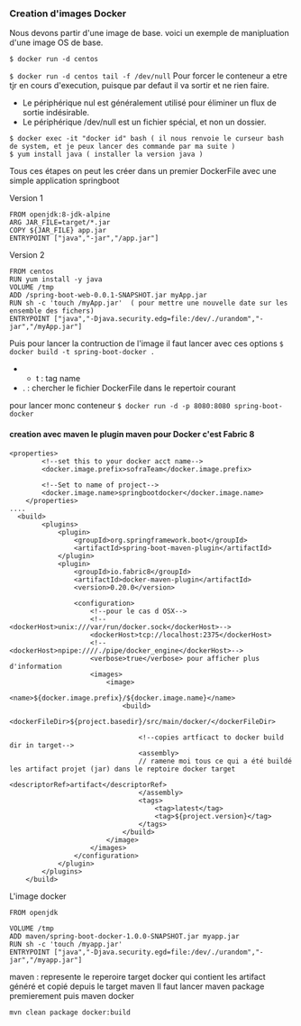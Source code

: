 ### Creation d'images Docker

Nous devons partir d'une image de base. voici un exemple de manipluation d'une image OS de base.

```$ docker run -d centos```

```$ docker run -d centos tail -f /dev/null```
Pour forcer le conteneur a etre tjr en cours d'execution, puisque par defaut il va sortir et ne rien faire.
* Le périphérique nul est généralement utilisé pour éliminer un flux de sortie indésirable.
* Le périphérique /dev/null est un fichier spécial, et non un dossier.

```
$ docker exec -it "docker id" bash ( il nous renvoie le curseur bash de system, et je peux lancer des commande par ma suite )
$ yum install java ( installer la version java )
```

Tous ces étapes on peut les créer dans un premier DockerFile avec une simple application springboot

Version 1
```
FROM openjdk:8-jdk-alpine
ARG JAR_FILE=target/*.jar
COPY ${JAR_FILE} app.jar
ENTRYPOINT ["java","-jar","/app.jar"]
```

Version 2
```
FROM centos
RUN yum install -y java
VOLUME /tmp
ADD /spring-boot-web-0.0.1-SNAPSHOT.jar myApp.jar
RUN sh -c 'touch /myApp.jar'  ( pour mettre une nouvelle date sur les ensemble des fichers)
ENTRYPOINT ["java","-Djava.security.edg=file:/dev/./urandom","-jar","/myApp.jar"]
```

Puis pour lancer la contruction de l'image il faut lancer avec ces options
```$ docker build -t spring-boot-docker .```
* - t : tag name
* . : chercher le fichier DockerFile dans le repertoir courant


pour lancer monc conteneur 
```$ docker run -d -p 8080:8080 spring-boot-docker```

#### creation avec maven le plugin maven pour Docker c'est Fabric 8


```
<properties>
        <!--set this to your docker acct name-->
        <docker.image.prefix>sofraTeam</docker.image.prefix>

        <!--Set to name of project-->
        <docker.image.name>springbootdocker</docker.image.name>
    </properties>
....
  <build>
        <plugins>
            <plugin>
                <groupId>org.springframework.boot</groupId>
                <artifactId>spring-boot-maven-plugin</artifactId>
            </plugin>
            <plugin>
                <groupId>io.fabric8</groupId>
                <artifactId>docker-maven-plugin</artifactId>
                <version>0.20.0</version>

                <configuration>
                    <!--pour le cas d OSX-->
                    <!--<dockerHost>unix:///var/run/docker.sock</dockerHost>-->
                    <dockerHost>tcp://localhost:2375</dockerHost>
                    <!--<dockerHost>npipe:////./pipe/docker_engine</dockerHost>-->
                    <verbose>true</verbose> pour afficher plus d'information
                    <images>
                        <image>
                            <name>${docker.image.prefix}/${docker.image.name}</name>
                            <build>
                                <dockerFileDir>${project.basedir}/src/main/docker/</dockerFileDir>

                                <!--copies artficact to docker build dir in target-->
                                <assembly>
								// ramene moi tous ce qui a été buildé les artifact projet (jar) dans le reptoire docker target
                                    <descriptorRef>artifact</descriptorRef>
                                </assembly>
                                <tags>
                                    <tag>latest</tag>
                                    <tag>${project.version}</tag>
                                </tags>
                            </build>
                        </image>
                    </images>
                </configuration>
            </plugin>
        </plugins>
    </build>
```

L'image docker 

```
FROM openjdk

VOLUME /tmp
ADD maven/spring-boot-docker-1.0.0-SNAPSHOT.jar myapp.jar
RUN sh -c 'touch /myapp.jar'
ENTRYPOINT ["java","-Djava.security.egd=file:/dev/./urandom","-jar","/myapp.jar"]
```
maven : represente le reperoire target docker qui contient les artifact généré et copié depuis le target maven
Il faut lancer maven package premierement puis maven docker 

```mvn clean package docker:build```
